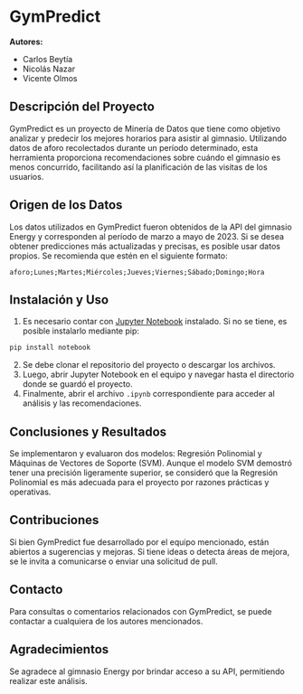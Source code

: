 # GymPredict

**Autores:** 
- Carlos Beytía
- Nicolás Nazar
- Vicente Olmos

## Descripción del Proyecto

GymPredict es un proyecto de Minería de Datos que tiene como objetivo analizar y predecir los mejores horarios para asistir al gimnasio. Utilizando datos de aforo recolectados durante un período determinado, esta herramienta proporciona recomendaciones sobre cuándo el gimnasio es menos concurrido, facilitando así la planificación de las visitas de los usuarios.

## Origen de los Datos

Los datos utilizados en GymPredict fueron obtenidos de la API del gimnasio Energy y corresponden al período de marzo a mayo de 2023. Si se desea obtener predicciones más actualizadas y precisas, es posible usar datos propios. Se recomienda que estén en el siguiente formato: 

```plaintext
aforo;Lunes;Martes;Miércoles;Jueves;Viernes;Sábado;Domingo;Hora
```

## Instalación y Uso

1. Es necesario contar con [Jupyter Notebook](https://jupyter.org/install) instalado. Si no se tiene, es posible instalarlo mediante pip:
```bash
pip install notebook
```
2. Se debe clonar el repositorio del proyecto o descargar los archivos.
3. Luego, abrir Jupyter Notebook en el equipo y navegar hasta el directorio donde se guardó el proyecto.
4. Finalmente, abrir el archivo `.ipynb` correspondiente para acceder al análisis y las recomendaciones.

## Conclusiones y Resultados

Se implementaron y evaluaron dos modelos: Regresión Polinomial y Máquinas de Vectores de Soporte (SVM). Aunque el modelo SVM demostró tener una precisión ligeramente superior, se consideró que la Regresión Polinomial es más adecuada para el proyecto por razones prácticas y operativas.

## Contribuciones

Si bien GymPredict fue desarrollado por el equipo mencionado, están abiertos a sugerencias y mejoras. Si tiene ideas o detecta áreas de mejora, se le invita a comunicarse o enviar una solicitud de pull.

## Contacto

Para consultas o comentarios relacionados con GymPredict, se puede contactar a cualquiera de los autores mencionados.

## Agradecimientos

Se agradece al gimnasio Energy por brindar acceso a su API, permitiendo realizar este análisis.

